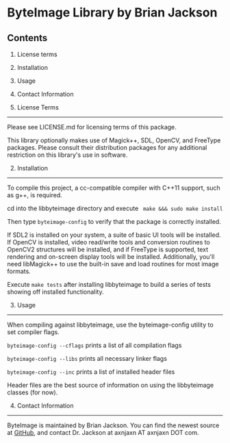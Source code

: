 ByteImage Library by Brian Jackson
==================================

Contents
--------

1. License terms
2. Installation
3. Usage
4. Contact Information

1. License Terms
----------------

Please see LICENSE.md for licensing terms of this package.

This library optionally makes use of Magick++, SDL, OpenCV, and FreeType packages. Please consult their distribution packages for any additional restriction on this library's use in software.

2. Installation
---------------

To compile this project, a cc-compatible compiler with C++11 support, such as g++, is required.

cd into the libbyteimage directory and execute ` make &&& sudo make install`

Then type `byteimage-config` to verify that the package is correctly installed.

If SDL2 is installed on your system, a suite of basic UI tools will be installed. If OpenCV is installed, video read/write tools and conversion routines to OpenCV2 structures will be installed, and if FreeType is supported, text rendering and on-screen display tools will be installed. Additionally, you'll need libMagick++ to use the built-in save and load routines for most image formats.

Execute `make tests` after installing libbyteimage to build a series of tests showing off installed functionality.

3. Usage
--------

When compiling against libbyteimage, use the byteimage-config utility to set compiler flags.

`byteimage-config --cflags` prints a list of all compilation flags

`byteimage-config --libs` prints all necessary linker flags

`byteimage-config --inc` prints a list of installed header files

Header files are the best source of information on using the libbyteimage classes (for now).

4. Contact Information
----------------------

ByteImage is maintained by Brian Jackson. You can find the newest source at [GitHub](https://github.com/axnjaxn/libbyteimage), and contact Dr. Jackson at axnjaxn AT axnjaxn DOT com.